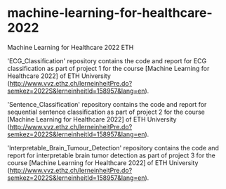 # machine-learning-for-healthcare-2022
Machine Learning for Healthcare 2022 ETH

'ECG_Classification' repository contains the code and report for ECG classification as part of project 1 for the course [Machine Learning for Healthcare 2022] of ETH University (http://www.vvz.ethz.ch/lerneinheitPre.do?semkez=2022S&lerneinheitId=158957&lang=en).

'Sentence_Classification' repository contains the code and report for sequential sentence classification as part of project 2 for the course [Machine Learning for Healthcare 2022] of ETH University (http://www.vvz.ethz.ch/lerneinheitPre.do?semkez=2022S&lerneinheitId=158957&lang=en).


'Interpretable_Brain_Tumour_Detection' repository contains the code and report for interpretable brain tumor detection as part of project 3 for the course [Machine Learning for Healthcare 2022] of ETH University (http://www.vvz.ethz.ch/lerneinheitPre.do?semkez=2022S&lerneinheitId=158957&lang=en).

